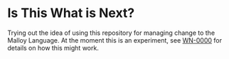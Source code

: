 # Is This What is Next?

Trying out the idea of using this repository for managing change to the Malloy Language.
At the moment this is an experiment, see [WN-0000](wns/WN-0000/wn-0000.md) for details on how this might work.
